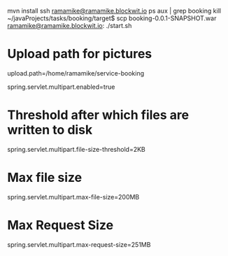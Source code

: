 mvn install
ssh ramamike@ramamike.blockwit.io
ps aux | grep booking
kill <pid>
~/javaProjects/tasks/booking/target$ scp booking-0.0.1-SNAPSHOT.war ramamike@ramamike.blockwit.io:
./start.sh

# Upload path for pictures
upload.path=/home/ramamike/service-booking

spring.servlet.multipart.enabled=true
# Threshold after which files are written to disk
spring.servlet.multipart.file-size-threshold=2KB
# Max file size
spring.servlet.multipart.max-file-size=200MB
# Max Request Size
spring.servlet.multipart.max-request-size=251MB
